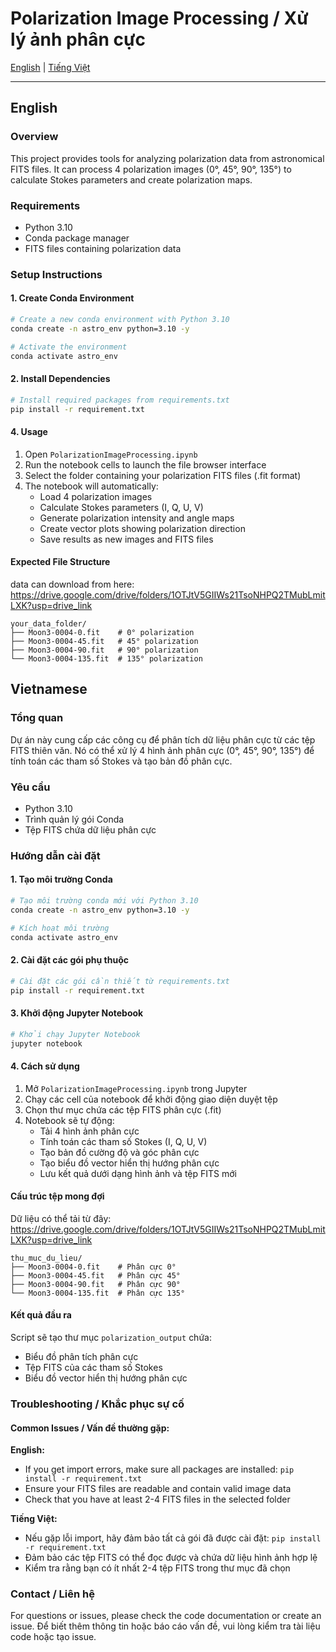 # Polarization Image Processing / Xử lý ảnh phân cực

[English](#english) | [Tiếng Việt](#vietnamese)

---

## English

### Overview
This project provides tools for analyzing polarization data from astronomical FITS files. It can process 4 polarization images (0°, 45°, 90°, 135°) to calculate Stokes parameters and create polarization maps.

### Requirements
- Python 3.10
- Conda package manager
- FITS files containing polarization data

### Setup Instructions

#### 1. Create Conda Environment
```bash
# Create a new conda environment with Python 3.10
conda create -n astro_env python=3.10 -y

# Activate the environment
conda activate astro_env
```

#### 2. Install Dependencies
```bash
# Install required packages from requirements.txt
pip install -r requirement.txt
```

#### 4. Usage
1. Open `PolarizationImageProcessing.ipynb`
2. Run the notebook cells to launch the file browser interface
3. Select the folder containing your polarization FITS files (.fit format)
4. The notebook will automatically:
   - Load 4 polarization images
   - Calculate Stokes parameters (I, Q, U, V)
   - Generate polarization intensity and angle maps
   - Create vector plots showing polarization direction
   - Save results as new images and FITS files

#### Expected File Structure
data can download from here: https://drive.google.com/drive/folders/1OTJtV5GIIWs21TsoNHPQ2TMubLmitLXK?usp=drive_link
```
your_data_folder/
├── Moon3-0004-0.fit    # 0° polarization
├── Moon3-0004-45.fit   # 45° polarization  
├── Moon3-0004-90.fit   # 90° polarization
└── Moon3-0004-135.fit  # 135° polarization
```

## Vietnamese

### Tổng quan
Dự án này cung cấp các công cụ để phân tích dữ liệu phân cực từ các tệp FITS thiên văn. Nó có thể xử lý 4 hình ảnh phân cực (0°, 45°, 90°, 135°) để tính toán các tham số Stokes và tạo bản đồ phân cực.

### Yêu cầu
- Python 3.10
- Trình quản lý gói Conda
- Tệp FITS chứa dữ liệu phân cực

### Hướng dẫn cài đặt

#### 1. Tạo môi trường Conda
```bash
# Tạo môi trường conda mới với Python 3.10
conda create -n astro_env python=3.10 -y

# Kích hoạt môi trường
conda activate astro_env
```

#### 2. Cài đặt các gói phụ thuộc
```bash
# Cài đặt các gói cần thiết từ requirements.txt
pip install -r requirement.txt
```

#### 3. Khởi động Jupyter Notebook
```bash
# Khởi chạy Jupyter Notebook
jupyter notebook
```

#### 4. Cách sử dụng
1. Mở `PolarizationImageProcessing.ipynb` trong Jupyter
2. Chạy các cell của notebook để khởi động giao diện duyệt tệp
3. Chọn thư mục chứa các tệp FITS phân cực (.fit)
4. Notebook sẽ tự động:
   - Tải 4 hình ảnh phân cực
   - Tính toán các tham số Stokes (I, Q, U, V)
   - Tạo bản đồ cường độ và góc phân cực
   - Tạo biểu đồ vector hiển thị hướng phân cực
   - Lưu kết quả dưới dạng hình ảnh và tệp FITS mới

#### Cấu trúc tệp mong đợi
Dữ liệu có thể tải từ đây: https://drive.google.com/drive/folders/1OTJtV5GIIWs21TsoNHPQ2TMubLmitLXK?usp=drive_link
```
thu_muc_du_lieu/
├── Moon3-0004-0.fit    # Phân cực 0°
├── Moon3-0004-45.fit   # Phân cực 45°
├── Moon3-0004-90.fit   # Phân cực 90°
└── Moon3-0004-135.fit  # Phân cực 135°
```

#### Kết quả đầu ra
Script sẽ tạo thư mục `polarization_output` chứa:
- Biểu đồ phân tích phân cực
- Tệp FITS của các tham số Stokes
- Biểu đồ vector hiển thị hướng phân cực

### Troubleshooting / Khắc phục sự cố

#### Common Issues / Vấn đề thường gặp:

**English:**
- If you get import errors, make sure all packages are installed: `pip install -r requirement.txt`
- Ensure your FITS files are readable and contain valid image data
- Check that you have at least 2-4 FITS files in the selected folder

**Tiếng Việt:**
- Nếu gặp lỗi import, hãy đảm bảo tất cả gói đã được cài đặt: `pip install -r requirement.txt`
- Đảm bảo các tệp FITS có thể đọc được và chứa dữ liệu hình ảnh hợp lệ
- Kiểm tra rằng bạn có ít nhất 2-4 tệp FITS trong thư mục đã chọn

### Contact / Liên hệ
For questions or issues, please check the code documentation or create an issue.
Để biết thêm thông tin hoặc báo cáo vấn đề, vui lòng kiểm tra tài liệu code hoặc tạo issue.